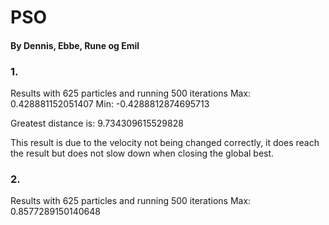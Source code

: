 # PSO
#### By Dennis, Ebbe, Rune og Emil

### 1.
Results with 625 particles and running 500 iterations
Max: 0.428881152051407
Min: -0.4288812874695713

Greatest distance is: 9.734309615529828

This result is due to the velocity not being changed correctly, it does reach the result but does not slow down when closing the global best.


### 2.
Results with 625 particles and running 500 iterations
Max: 0.8577289150140648


